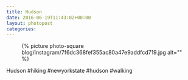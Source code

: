 ```yaml
---
title: Hudson
date: 2016-06-19T11:43:02+00:00
layout: photopost
categories:
---
```


<figure class="photo photo--square">
  {% picture photo-square blog/instagram/7f6dc368fef355ac80a47e9addfcd719.jpg alt="" %}
</figure>

Hudson
#hiking #newyorkstate #hudson #walking
